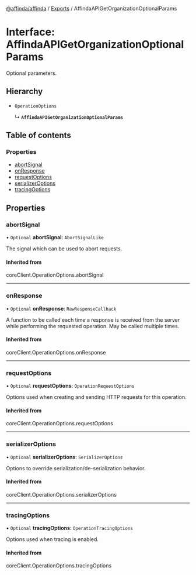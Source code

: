 [@affinda/affinda](../README.md) / [Exports](../modules.md) / AffindaAPIGetOrganizationOptionalParams

# Interface: AffindaAPIGetOrganizationOptionalParams

Optional parameters.

## Hierarchy

- `OperationOptions`

  ↳ **`AffindaAPIGetOrganizationOptionalParams`**

## Table of contents

### Properties

- [abortSignal](AffindaAPIGetOrganizationOptionalParams.md#abortsignal)
- [onResponse](AffindaAPIGetOrganizationOptionalParams.md#onresponse)
- [requestOptions](AffindaAPIGetOrganizationOptionalParams.md#requestoptions)
- [serializerOptions](AffindaAPIGetOrganizationOptionalParams.md#serializeroptions)
- [tracingOptions](AffindaAPIGetOrganizationOptionalParams.md#tracingoptions)

## Properties

### abortSignal

• `Optional` **abortSignal**: `AbortSignalLike`

The signal which can be used to abort requests.

#### Inherited from

coreClient.OperationOptions.abortSignal

___

### onResponse

• `Optional` **onResponse**: `RawResponseCallback`

A function to be called each time a response is received from the server
while performing the requested operation.
May be called multiple times.

#### Inherited from

coreClient.OperationOptions.onResponse

___

### requestOptions

• `Optional` **requestOptions**: `OperationRequestOptions`

Options used when creating and sending HTTP requests for this operation.

#### Inherited from

coreClient.OperationOptions.requestOptions

___

### serializerOptions

• `Optional` **serializerOptions**: `SerializerOptions`

Options to override serialization/de-serialization behavior.

#### Inherited from

coreClient.OperationOptions.serializerOptions

___

### tracingOptions

• `Optional` **tracingOptions**: `OperationTracingOptions`

Options used when tracing is enabled.

#### Inherited from

coreClient.OperationOptions.tracingOptions
